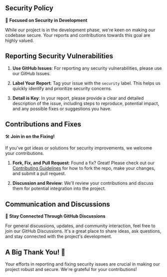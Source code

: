 ## Security Policy

🔐 **Focused on Security in Development**

While our project is in the development phase, we're keen on making our codebase secure. Your reports and contributions towards this goal are highly valued.

## Reporting Security Vulnerabilities

1. **Use GitHub Issues**: For reporting any security vulnerabilities, please use our GitHub Issues.

2. **Label Your Report**: Tag your issue with the `security` label. This helps us quickly identify and prioritize security concerns.

3. **Detail is Key**: In your report, please provide a clear and detailed description of the issue, including steps to reproduce, potential impact, and any possible fixes or suggestions you have.

## Contributions and Fixes

🛠 **Join in on the Fixing!**

If you've got ideas or solutions for security improvements, we welcome your contributions.

1. **Fork, Fix, and Pull Request**: Found a fix? Great! Please check out our [Contributing Guidelines](./CONTRIBUTING.md) for how to fork the repo, make your changes, and submit a pull request.

2. **Discussion and Review**: We'll review your contributions and discuss them for potential integration into the project.

## Communication and Discussions

💬 **Stay Connected Through GitHub Discussions**

For general discussions, updates, and community interaction, feel free to join our GitHub Discussions. It's a great place to share ideas, ask questions, and stay connected with the project's development.

## A Big Thank You! 🌟

Your efforts in reporting and fixing security issues are crucial in making our project robust and secure. We're grateful for your contributions!
